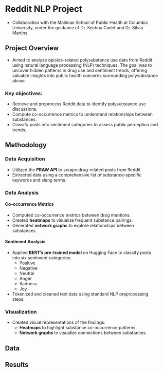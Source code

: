 # Reddit NLP Project
- Collaboration with the Mailman School of Public Health at Columbia University, under the guidance of Dr. Kechna Cadet and Dr. Silvia Martins


## Project Overview 
- Aimed to analyze opioids-related polysubstance use data from Reddit using natural language processing (NLP) techniques. The goal was to uncover hidden patterns in drug use and sentiment trends, offering valuable insights into public health concerns surrounding polysubstance abuse.
### Key objectives:
- Retrieve and preprocess Reddit data to identify polysubstance use discussions.
- Compute co-occurrence metrics to understand relationships between substances.
- Classify posts into sentiment categories to assess public perception and trends.

## Methodology

### Data Acquisition
- Utilized the **PRAW API** to scrape drug-related posts from Reddit.
- Extracted data using a comprehensive list of substance-specific keywords and slang terms.

### Data Analysis
#### Co-occurrence Metrics
- Computed co-occurrence metrics between drug mentions.
- Created **heatmaps** to visualize frequent substance pairings.
- Generated **network graphs** to explore relationships between substances.

#### Sentiment Analysis
- Applied **BERT’s pre-trained model** on Hugging Face to classify posts into six sentiment categories:
  - Positive
  - Negative
  - Neutral
  - Anger
  - Sadness
  - Joy
- Tokenized and cleaned text data using standard NLP preprocessing steps.

### Visualization
- Created visual representations of the findings:
  - **Heatmaps** to highlight substance co-occurrence patterns.
  - **Network graphs** to visualize connections between substances.


## Data 

## Results 
